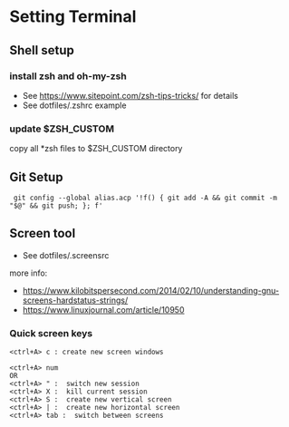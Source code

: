 # Setting Terminal

## Shell setup

### install zsh and oh-my-zsh
* See https://www.sitepoint.com/zsh-tips-tricks/ for details
* See dotfiles/.zshrc example 

### update $ZSH_CUSTOM
copy all *zsh files to $ZSH_CUSTOM directory

## Git Setup
```
 git config --global alias.acp '!f() { git add -A && git commit -m "$@" && git push; }; f'
```

## Screen tool
* See dotfiles/.screensrc


more info:
* https://www.kilobitspersecond.com/2014/02/10/understanding-gnu-screens-hardstatus-strings/
* https://www.linuxjournal.com/article/10950 


### Quick screen keys 
```
<ctrl+A> c : create new screen windows

<ctrl+A> num
OR
<ctrl+A> " :  switch new session
<ctrl+A> X :  kill current session
<ctrl+A> S :  create new vertical screen
<ctrl+A> | :  create new horizontal screen
<ctrl+A> tab :  switch between screens
```
